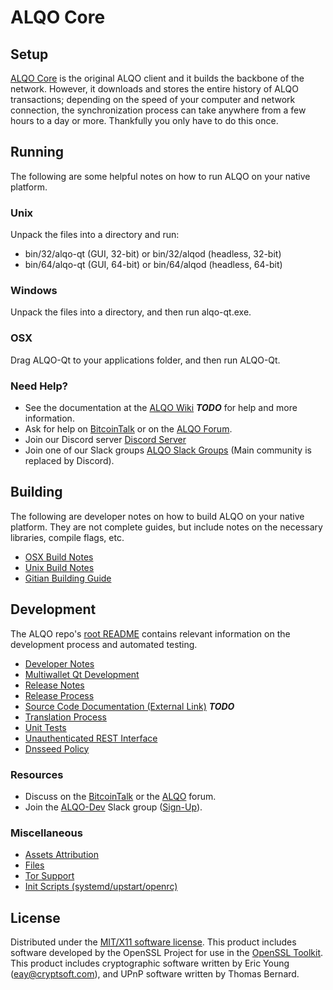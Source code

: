 ALQO Core
=====================

Setup
---------------------
[ALQO Core](http://alqo.org/wallet) is the original ALQO client and it builds the backbone of the network. However, it downloads and stores the entire history of ALQO transactions; depending on the speed of your computer and network connection, the synchronization process can take anywhere from a few hours to a day or more. Thankfully you only have to do this once.

Running
---------------------
The following are some helpful notes on how to run ALQO on your native platform.

### Unix

Unpack the files into a directory and run:

- bin/32/alqo-qt (GUI, 32-bit) or bin/32/alqod (headless, 32-bit)
- bin/64/alqo-qt (GUI, 64-bit) or bin/64/alqod (headless, 64-bit)

### Windows

Unpack the files into a directory, and then run alqo-qt.exe.

### OSX

Drag ALQO-Qt to your applications folder, and then run ALQO-Qt.

### Need Help?

* See the documentation at the [ALQO Wiki](https://en.bitcoin.it/wiki/Main_Page) ***TODO***
for help and more information.
* Ask for help on [BitcoinTalk](https://bitcointalk.org/index.php?topic=1262920.0) or on the [ALQO Forum](http://forum.alqo.org/).
* Join our Discord server [Discord Server](https://discord.alqo.org)
* Join one of our Slack groups [ALQO Slack Groups](https://alqo.org/slack-logins/) (Main community is replaced by Discord).

Building
---------------------
The following are developer notes on how to build ALQO on your native platform. They are not complete guides, but include notes on the necessary libraries, compile flags, etc.

- [OSX Build Notes](build-osx.md)
- [Unix Build Notes](build-unix.md)
- [Gitian Building Guide](gitian-building.md)

Development
---------------------
The ALQO repo's [root README](https://github.com/ALQO-Project/ALQO/blob/master/README.md) contains relevant information on the development process and automated testing.

- [Developer Notes](developer-notes.md)
- [Multiwallet Qt Development](multiwallet-qt.md)
- [Release Notes](release-notes.md)
- [Release Process](release-process.md)
- [Source Code Documentation (External Link)](https://dev.visucore.com/bitcoin/doxygen/) ***TODO***
- [Translation Process](translation_process.md)
- [Unit Tests](unit-tests.md)
- [Unauthenticated REST Interface](REST-interface.md)
- [Dnsseed Policy](dnsseed-policy.md)

### Resources

* Discuss on the [BitcoinTalk](https://bitcointalk.org/index.php?topic=1262920.0) or the [ALQO](http://forum.alqo.org/) forum.
* Join the [ALQO-Dev](https://alqo-dev.slack.com/) Slack group ([Sign-Up](https://alqo-dev.herokuapp.com/)).

### Miscellaneous
- [Assets Attribution](assets-attribution.md)
- [Files](files.md)
- [Tor Support](tor.md)
- [Init Scripts (systemd/upstart/openrc)](init.md)

License
---------------------
Distributed under the [MIT/X11 software license](http://www.opensource.org/licenses/mit-license.php).
This product includes software developed by the OpenSSL Project for use in the [OpenSSL Toolkit](https://www.openssl.org/). This product includes
cryptographic software written by Eric Young ([eay@cryptsoft.com](mailto:eay@cryptsoft.com)), and UPnP software written by Thomas Bernard.
